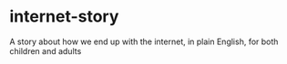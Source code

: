 # internet-story
A story about how we end up with the internet, in plain English, for both children and adults 
